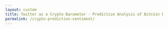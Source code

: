 ```yaml
---
layout: custom
title: Twitter as a Crypto Barometer - Predictive Analysis of Bitcoin Price Movements 
permalink: /crypto-prediction-sentiment/
---
```

